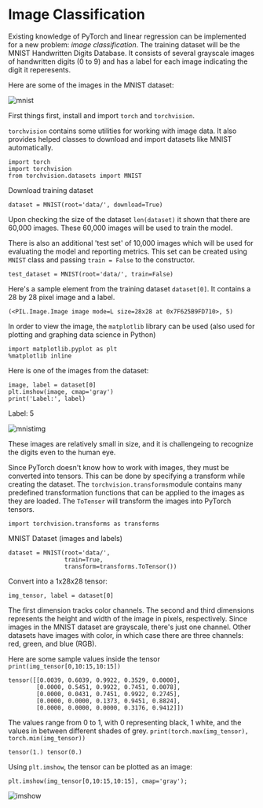 # Image Classification
Existing knowledge of PyTorch and linear regression can be implemented for a new problem: *image classification*. The training dataset will be the MNIST Handwritten Digits Database. It consists of several grayscale images of handwritten digits (0 to 9) and has a label for each image indicating the digit it reperesents. 

Here are some of the images in the MNIST dataset:

![mnist](https://i.imgur.com/CAYnuo1.jpg)

First things first, install and import `torch` and `torchvision`. 

`torchvision` contains some utilities for working with image data. It also provides helped classes to download and import datasets like MNIST automatically. 
```
import torch
import torchvision
from torchvision.datasets import MNIST
```
Download training dataset
```
dataset = MNIST(root='data/', download=True)
```
Upon checking the size of the dataset `len(dataset)` it shown that there are 60,000 images. These 60,000 images will be used to train the model. 

There is also an additional 'test set' of 10,000 images which will be used for evaluating the model and reporting metrics. This set can be created using `MNIST` class and passing `train = False` to the constructor.
```
test_dataset = MNIST(root='data/', train=False)
```
Here's a sample element from the training dataset `dataset[0]`. It contains a 28 by 28 pixel image and a label. 
```
(<PIL.Image.Image image mode=L size=28x28 at 0x7F625B9FD710>, 5)
```
In order to view the image, the `matplotlib` library can be used (also used for plotting and graphing data science in Python)
```
import matplotlib.pyplot as plt
%matplotlib inline
```
Here is one of the images from the dataset:
```
image, label = dataset[0]
plt.imshow(image, cmap='gray')
print('Label:', label)
```
Label: 5

![mnistimg](https://miro.medium.com/max/704/1*GlZuwzO-dMXxyEHO65Ha_A.png)

These images are relatively small in size, and it is challengeing to recognize the digits even to the human eye. 

Since PyTorch doesn't know how to work with images, they must be converted into tensors. This can be done by specifying a transform while creating the dataset. The `torchvision.transforms`module contains many predefined transformation functions that can be applied to the images as they are loaded. The `ToTenser` will transform the images into PyTorch tensors. 
```
import torchvision.transforms as transforms
```
MNIST Dataset (images and labels)
```
dataset = MNIST(root='data/', 
                train=True,
                transform=transforms.ToTensor())
```
Convert into a 1x28x28 tensor:
```
img_tensor, label = dataset[0]
```
The first dimension tracks color channels. The second and third dimensions represents the height and width of the image in pixels, respectively. Since images in the MNIST dataset are grayscale, there's just one channel. Other datasets have images with color, in which case there are three channels: red, green, and blue (RGB).

Here are some sample values inside the tensor `print(img_tensor[0,10:15,10:15])`
```
tensor([[0.0039, 0.6039, 0.9922, 0.3529, 0.0000],
        [0.0000, 0.5451, 0.9922, 0.7451, 0.0078],
        [0.0000, 0.0431, 0.7451, 0.9922, 0.2745],
        [0.0000, 0.0000, 0.1373, 0.9451, 0.8824],
        [0.0000, 0.0000, 0.0000, 0.3176, 0.9412]])
```
The values range from 0 to 1, with 0 representing black, 1 white, and the values in between different shades of grey. `print(torch.max(img_tensor), torch.min(img_tensor))`
```
tensor(1.) tensor(0.)
```
Using `plt.imshow`, the tensor can be plotted as an image:
```
plt.imshow(img_tensor[0,10:15,10:15], cmap='gray');
```
![imshow](https://lh3.googleusercontent.com/fze6zrNtkU4KK79A4gOeOxP5PlW4CiKirOJjmj2Ezw3SDYnxhXHYM5-x8hjmxxbYp8Kl=s85)
